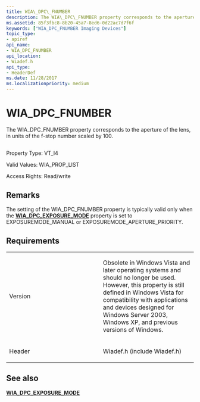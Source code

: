 ```yaml
---
title: WIA\_DPC\_FNUMBER
description: The WIA\_DPC\_FNUMBER property corresponds to the aperture of the lens, in units of the f-stop number scaled by 100.
ms.assetid: 85f3fbc8-8b20-45a7-8ed6-0d22ac7d7f6f
keywords: ["WIA_DPC_FNUMBER Imaging Devices"]
topic_type:
- apiref
api_name:
- WIA_DPC_FNUMBER
api_location:
- Wiadef.h
api_type:
- HeaderDef
ms.date: 11/28/2017
ms.localizationpriority: medium
---
```


# WIA\_DPC\_FNUMBER


The WIA\_DPC\_FNUMBER property corresponds to the aperture of the lens, in units of the f-stop number scaled by 100.

## <span id="ddk_wia_dpc_fnumber_si"></span><span id="DDK_WIA_DPC_FNUMBER_SI"></span>


Property Type: VT\_I4

Valid Values: WIA\_PROP\_LIST

Access Rights: Read/write

Remarks
-------

The setting of the WIA\_DPC\_FNUMBER property is typically valid only when the [**WIA\_DPC\_EXPOSURE\_MODE**](wia-dpc-exposure-mode.md) property is set to EXPOSUREMODE\_MANUAL or EXPOSUREMODE\_APERTURE\_PRIORITY.

Requirements
------------

<table>
<colgroup>
<col width="50%" />
<col width="50%" />
</colgroup>
<tbody>
<tr class="odd">
<td><p>Version</p></td>
<td><p>Obsolete in Windows Vista and later operating systems and should no longer be used. However, this property is still defined in Windows Vista for compatibility with applications and devices designed for Windows Server 2003, Windows XP, and previous versions of Windows.</p></td>
</tr>
<tr class="even">
<td><p>Header</p></td>
<td>Wiadef.h (include Wiadef.h)</td>
</tr>
</tbody>
</table>

## See also


[**WIA\_DPC\_EXPOSURE\_MODE**](wia-dpc-exposure-mode.md)

 

 






